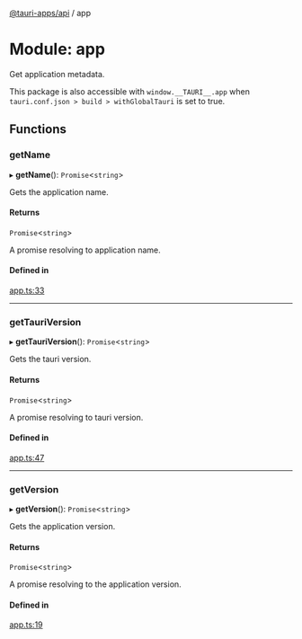 [@tauri-apps/api](../README.md) / app

# Module: app

Get application metadata.

This package is also accessible with `window.__TAURI__.app` when `tauri.conf.json > build > withGlobalTauri` is set to true.

## Functions

### getName

▸ **getName**(): `Promise`<`string`\>

Gets the application name.

#### Returns

`Promise`<`string`\>

A promise resolving to application name.

#### Defined in

[app.ts:33](https://github.com/tauri-apps/tauri/blob/2c040ea/tooling/api/src/app.ts#L33)

___

### getTauriVersion

▸ **getTauriVersion**(): `Promise`<`string`\>

Gets the tauri version.

#### Returns

`Promise`<`string`\>

A promise resolving to tauri version.

#### Defined in

[app.ts:47](https://github.com/tauri-apps/tauri/blob/2c040ea/tooling/api/src/app.ts#L47)

___

### getVersion

▸ **getVersion**(): `Promise`<`string`\>

Gets the application version.

#### Returns

`Promise`<`string`\>

A promise resolving to the application version.

#### Defined in

[app.ts:19](https://github.com/tauri-apps/tauri/blob/2c040ea/tooling/api/src/app.ts#L19)

